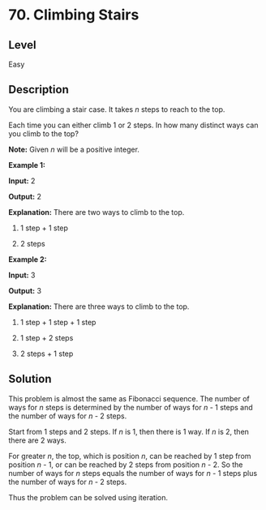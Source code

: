 # 70. Climbing Stairs
## Level
Easy

## Description
You are climbing a stair case. It takes *n* steps to reach to the top.

Each time you can either climb 1 or 2 steps. In how many distinct ways can you climb to the top?

**Note:** Given *n* will be a positive integer.

**Example 1:**

**Input:** 2

**Output:** 2

**Explanation:** There are two ways to climb to the top.

1. 1 step + 1 step

2. 2 steps

**Example 2:**

**Input:** 3

**Output:** 3

**Explanation:** There are three ways to climb to the top.

1. 1 step + 1 step + 1 step

2. 1 step + 2 steps

3. 2 steps + 1 step

## Solution
This problem is almost the same as Fibonacci sequence. The number of ways for *n* steps is determined by the number of ways for *n* - 1 steps and the number of ways for *n* - 2 steps.

Start from 1 steps and 2 steps. If *n* is 1, then there is 1 way. If *n* is 2, then there are 2 ways.

For greater *n*, the top, which is position *n*, can be reached by 1 step from position *n* - 1, or can be reached by 2 steps from position *n* - 2. So the number of ways for *n* steps equals the number of ways for *n* - 1 steps plus the number of ways for *n* - 2 steps.

Thus the problem can be solved using iteration.
